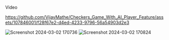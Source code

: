 
Video

https://github.com/VijayMathe/Checkers_Game_With_AI_Player_Feature/assets/107846001/f28f67e2-d4ed-4233-9796-56a54903d2e3

![Screenshot 2024-03-02 170736](https://github.com/VijayMathe/Checkers_Game_With_AI_Player_Feature/assets/107846001/c0370c50-10fa-4415-bd99-db699078fb8c)
![Screenshot 2024-03-02 170824](https://github.com/VijayMathe/Checkers_Game_With_AI_Player_Feature/assets/107846001/2aa3ae3b-d8d9-4b0d-a19e-9ad41f3b44f7)
